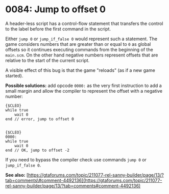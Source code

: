 # 0084: Jump to offset 0

A header-less script has a control-flow statement that transfers the control to the label before the first command in the script.

Either `jump 0` or `jump_if_false 0` would represent such a statement. The game considers numbers that are greater than or equal to `0` as global offsets so it continues executing commands from the beginning of the `main.scm`. On the other hand negative numbers represent offsets that are relative to the start of the current script.

A visible effect of this bug is that the game "reloads" \(as if a new game started\).

**Possible solutions:** add opcode `0000:` as the very first instruction to add a small margin and allow the compiler to represent the offset with a negative number:

```text
{$CLEO}
while true
    wait 0
end // error, jump to offset 0


{$CLEO}
0000:
while true
    wait 0
end // OK, jump to offset -2
```

If you need to bypass the compiler check use commands `jump 0` or `jump_if_false 0`.

**See also:** [https://gtaforums.com/topic/211077-rel-sanny-builder/page/13/?tab=comments\#comment-4492136](https://gtaforums.com/topic/211077-rel-sanny-builder/page/13/?tab=comments#comment-4492136)

